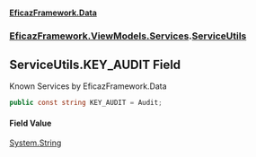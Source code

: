 #### [EficazFramework.Data](EficazFrameworkData.md 'EficazFramework Data')
### [EficazFramework.ViewModels.Services](EficazFrameworkData.md#EficazFramework_ViewModels_Services 'EficazFramework.ViewModels.Services').[ServiceUtils](ServiceUtils.md 'EficazFramework.ViewModels.Services.ServiceUtils')
## ServiceUtils.KEY_AUDIT Field
Known Services by EficazFramework.Data  
```csharp
public const string KEY_AUDIT = Audit;
```
#### Field Value
[System.String](https://docs.microsoft.com/en-us/dotnet/api/System.String 'System.String')
